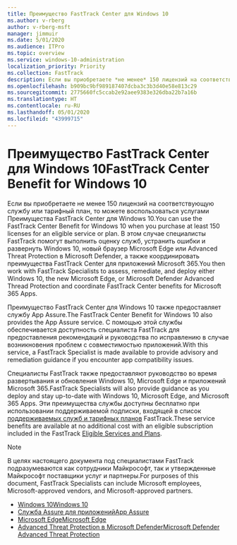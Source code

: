 ```yaml
---
title: Преимущество FastTrack Center для Windows 10
ms.author: v-rberg
author: v-rberg-msft
manager: jimmuir
ms.date: 5/01/2020
ms.audience: ITPro
ms.topic: overview
ms.service: windows-10-administration
localization_priority: Priority
ms.collection: FastTrack
description: Если вы приобретаете *не менее* 150 лицензий на соответствующую службу или тарифный план, то можете воспользоваться услугами Преимущество FastTrack Center для Windows 10.
ms.openlocfilehash: b909bc9bf989187407dcba3c3b3d40e58e813c29
ms.sourcegitcommit: 2775660fc5ccab2e92aee9383e326dba22b7a16b
ms.translationtype: HT
ms.contentlocale: ru-RU
ms.lasthandoff: 05/01/2020
ms.locfileid: "43999715"
---
```

# <a name="fasttrack-center-benefit-for-windows-10"></a><span data-ttu-id="c47a1-103">Преимущество FastTrack Center для Windows 10</span><span class="sxs-lookup"><span data-stu-id="c47a1-103">FastTrack Center Benefit for Windows 10</span></span>

<span data-ttu-id="c47a1-104">Если вы приобретаете не менее 150 лицензий на соответствующую службу или тарифный план, то можете воспользоваться услугами Преимущества FastTrack Center для Windows 10.</span><span class="sxs-lookup"><span data-stu-id="c47a1-104">You can use the FastTrack Center Benefit for Windows 10 when you purchase at least 150 licenses for an eligible service or plan.</span></span> <span data-ttu-id="c47a1-105">В этом случае специалисты FastTrack помогут выполнить оценку служб, устранить ошибки и развернуть Windows 10, новый браузер Microsoft Edge или Advanced Threat Protection в Microsoft Defender, а также координировать преимущества FastTrack Center для приложений Microsoft 365.</span><span class="sxs-lookup"><span data-stu-id="c47a1-105">You then work with FastTrack Specialists to assess, remediate, and deploy either Windows 10, the new Microsoft Edge, or Microsoft Defender Advanced Thread Protection and coordinate FastTrack Center benefits for Microsoft 365 Apps.</span></span> 

<span data-ttu-id="c47a1-106">Преимущество FastTrack Center для Windows 10 также предоставляет службу App Assure.</span><span class="sxs-lookup"><span data-stu-id="c47a1-106">The FastTrack Center Benefit for Windows 10 also provides the App Assure service.</span></span> <span data-ttu-id="c47a1-107">С помощью этой службы обеспечивается доступность специалиста FastTrack для предоставления рекомендаций и руководства по исправлению в случае возникновения проблем с совместимостью приложений.</span><span class="sxs-lookup"><span data-stu-id="c47a1-107">With this service, a FastTrack Specialist is made available to provide advisory and remediation guidance if you encounter app compatibility issues.</span></span> 

<span data-ttu-id="c47a1-108">Специалисты FastTrack также предоставляют руководство во время развертывания и обновления Windows 10, Microsoft Edge и приложений Microsoft 365.</span><span class="sxs-lookup"><span data-stu-id="c47a1-108">FastTrack Specialists will also provide guidance as you deploy and stay up-to-date with Windows 10, Microsoft Edge, and Microsoft 365 Apps.</span></span> <span data-ttu-id="c47a1-109">Эти преимущества службы доступны бесплатно при использовании поддерживаемой подписки, входящей в список [поддерживаемых служб и тарифных планов](M365-eligible-services-and-plans.md) FastTrack.</span><span class="sxs-lookup"><span data-stu-id="c47a1-109">These service benefits are available at no additional cost with an eligible subscription included in the FastTrack [Eligible Services and Plans](M365-eligible-services-and-plans.md).</span></span>
  
> [!NOTE]
> <span data-ttu-id="c47a1-110">В целях настоящего документа под специалистами FastTrack подразумеваются как сотрудники Майкрософт, так и утвержденные Майкрософт поставщики услуг и партнеры.</span><span class="sxs-lookup"><span data-stu-id="c47a1-110">For purposes of this document, FastTrack Specialists can include Microsoft employees, Microsoft-approved vendors, and Microsoft-approved partners.</span></span> 
    
- [<span data-ttu-id="c47a1-111">Windows 10</span><span class="sxs-lookup"><span data-stu-id="c47a1-111">Windows 10</span></span>](Win-10-windows-10.md)
- [<span data-ttu-id="c47a1-112">Служба Assure для приложений</span><span class="sxs-lookup"><span data-stu-id="c47a1-112">App Assure</span></span>](Win-10-app-assure.md)
- [<span data-ttu-id="c47a1-113">Microsoft Edge</span><span class="sxs-lookup"><span data-stu-id="c47a1-113">Microsoft Edge</span></span>](Win-10-microsoft-edge.md)
- [<span data-ttu-id="c47a1-114">Advanced Threat Protection в Microsoft Defender</span><span class="sxs-lookup"><span data-stu-id="c47a1-114">Microsoft Defender Advanced Threat Protection</span></span>](Win-10-microsoft-defender-atp.md)

